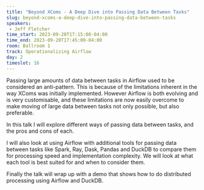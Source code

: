 ```yaml
---
title: "Beyond XComs - A Deep Dive into Passing Data Between Tasks"
slug: beyond-xcoms-a-deep-dive-into-passing-data-between-tasks
speakers:
 - Jeff Fletcher
time_start: 2023-09-20T17:15:00-04:00
time_end: 2023-09-20T17:45:00-04:00
room: Ballroom 1
track: Operationalizing Airflow
day: 2
timeslot: 16
---
```


Passing large amounts of data between tasks in Airflow used to be considered an anti-pattern. This is because of the limitations inherent in the way XComs was initially implemented. However Airflow is both evolving and is very customisable, and these limitations are now easily overcome to make moving of large data between tasks not only possible, but also preferable. 
 
In this talk I will explore different ways of passing data between tasks, and the pros and cons of each.  
 
I will also look at using Airflow with additional tools for passing data between tasks like Spark, Ray, Dask, Pandas and DuckDB to compare them for processing speed and implementation complexity. We will look at what each tool is best suited for and when to consider them.
 
Finally the talk will wrap up with a demo that shows how to do distributed processing using Airflow and DuckDB.